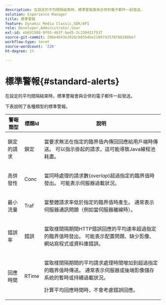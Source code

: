 ```yaml
---
description: 在設定的平均間隔結束時，標準警報會與合併的電子郵件一起發送。
solution: Experience Manager
title: 標準警報
feature: Dynamic Media Classic,SDK/API
role: Developer,Administrator,User
exl-id: eb691988-9f03-463f-bed5-2c230431f537
source-git-commit: 206e4643e3926cb85b4be2189743578f88180be7
workflow-type: tm+mt
source-wordcount: '226'
ht-degree: 1%

---
```


# 標準警報{#standard-alerts}

在設定的平均間隔結束時，標準警報會與合併的電子郵件一起發送。

下表說明了各種類型的標準警報。

<table id="table_02611F1B920E48A6973BFA969CA564EB"> 
 <thead> 
  <tr> 
   <th class="entry"> <b>警報類型</b> </th> 
   <th class="entry"> <b>標題Id</b> </th> 
   <th class="entry"> <b>說明</b> </th> 
  </tr> 
 </thead>
 <tbody> 
  <tr> 
   <td> <p>鎖定的請求 </p> </td> 
   <td> <p>鎖定 </p> </td> 
   <td> <p>當要求無法在指定的臨界值內傳回回應給用戶端時傳送。 可以指示掛起的請求，這可能導致Java線程池耗盡。 </p> </td> 
  </tr> 
  <tr> 
   <td> <p>高併發性 </p> </td> 
   <td> <p>Conc </p> </td> 
   <td> 當同時處理的請求數(<i>overlap</i>)超過指定的臨界值時發出。 可能表示伺服器過載狀況。 </td> 
  </tr> 
  <tr> 
   <td> <p>最小流量 </p> </td> 
   <td> <p>Traf </p> </td> 
   <td> <p>當整體請求率低於指定的臨界值時產生。 通常表示伺服器通訊問題（例如當伺服器離線時）。 </p> </td> 
  </tr> 
  <tr> 
   <td> <p>錯誤率 </p> </td> 
   <td> <p>錯誤 </p> </td> 
   <td> <p>當取樣間隔期間HTTP錯誤回應的平均速率超過指定的臨界值時發出。 可能表示配置問題、缺少影像、網站寫程式或資料庫錯誤。 </p> </td> 
  </tr> 
  <tr> 
   <td> <p>回應時間 </p> </td> 
   <td> <p>RTime </p> </td> 
   <td> <p>當取樣間隔期間的平均請求處理時間增加到超過指定的臨界值時傳送。 通常表示伺服器或後端影像儲存系統的暫時或持續過載狀況。 </p> <p>計算平均回應時間時，不會考慮錯誤回應。 </p> </td> 
  </tr> 
 </tbody> 
</table>
